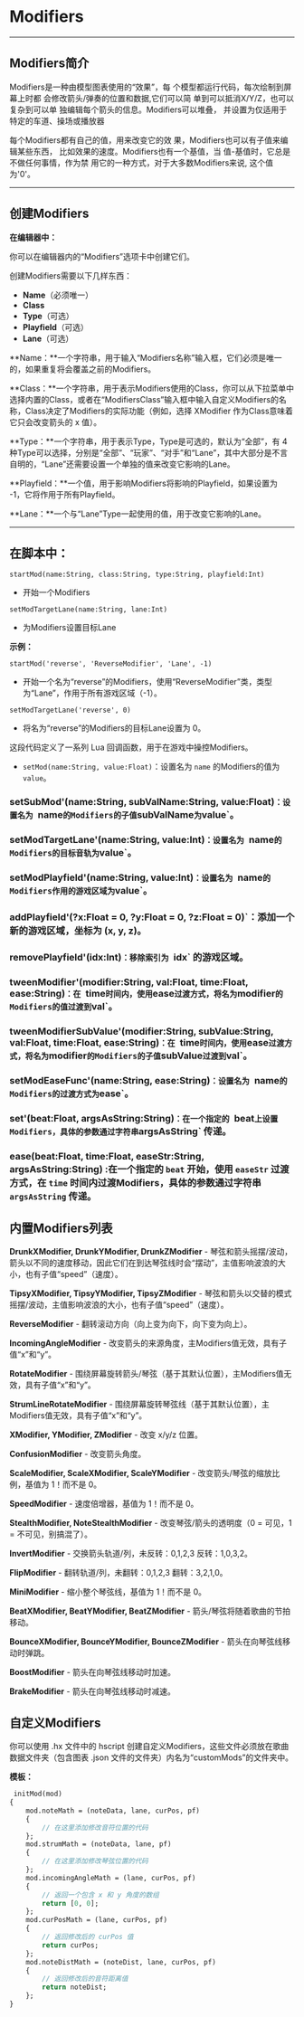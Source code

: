 # Modifiers

***

## Modifiers简介

Modifiers是一种由模型图表使用的“效果”，每
个模型都运行代码，每次绘制到屏幕上时都
会修改箭头/弹奏的位置和数据,它们可以简
单到可以抵消X/Y/Z，也可以复杂到可以单
独编辑每个箭头的信息。Modifiers可以堆叠，
并设置为仅适用于特定的车道、操场或播放器

每个Modifiers都有自己的值，用来改变它的效
果，Modifiers也可以有子值来编辑某些东西，
比如效果的速度。Modifiers也有一个基值，当
值-基值时，它总是不做任何事情，作为禁
用它的一种方式，对于大多数Modifiers来说,
这个值为'0'。

***

## 创建Modifiers

**在编辑器中：**

你可以在编辑器内的“Modifiers”选项卡中创建它们。

创建Modifiers需要以下几样东西：

* **Name**（必须唯一）
* **Class**
* **Type**（可选）
* **Playfield**（可选）
* **Lane**（可选）

**Name：**一个字符串，用于输入“Modifiers名称”输入框，它们必须是唯一的，如果重复将会覆盖之前的Modifiers。

**Class：**一个字符串，用于表示Modifiers使用的Class，你可以从下拉菜单中选择内置的Class，或者在“ModifiersClass”输入框中输入自定义Modifiers的名称，Class决定了Modifiers的实际功能（例如，选择 XModifier 作为Class意味着它只会改变箭头的 x 值）。

**Type：**一个字符串，用于表示Type，Type是可选的，默认为“全部”，有 4 种Type可以选择，分别是“全部”、“玩家”、“对手”和“Lane”，其中大部分是不言自明的，“Lane”还需要设置一个单独的值来改变它影响的Lane。

**Playfield：**一个值，用于影响Modifiers将影响的Playfield，如果设置为 -1，它将作用于所有Playfield。

**Lane：**一个与“Lane”Type一起使用的值，用于改变它影响的Lane。

***

## **在脚本中：**

`startMod(name:String, class:String, type:String, playfield:Int)`

*  开始一个Modifiers

`setModTargetLane(name:String, lane:Int)`

* 为Modifiers设置目标Lane

**示例：**

`startMod('reverse', 'ReverseModifier', 'Lane', -1)`

* 开始一个名为“reverse”的Modifiers，使用“ReverseModifier”类，类型为“Lane”，作用于所有游戏区域（-1）。

`setModTargetLane('reverse', 0)`

*  将名为“reverse”的Modifiers的目标Lane设置为 0。

这段代码定义了一系列 Lua 回调函数，用于在游戏中操控Modifiers。

* `setMod(name:String, value:Float)`：设置名为 `name` 的Modifiers的值为 `value`。

### setSubMod'(name:String, subValName:String, value:Float)`：设置名为 `name` 的Modifiers的子值 `subValName` 为 `value`。

### setModTargetLane'(name:String, value:Int)`：设置名为 `name` 的Modifiers的目标音轨为 `value`。

### setModPlayfield'(name:String, value:Int)`：设置名为 `name` 的Modifiers作用的游戏区域为 `value`。

### addPlayfield'(?x:Float = 0, ?y:Float = 0, ?z:Float = 0)`：添加一个新的游戏区域，坐标为 (x, y, z)。

### removePlayfield'(idx:Int)`：移除索引为 `idx` 的游戏区域。

### tweenModifier'(modifier:String, val:Float, time:Float, ease:String)`：在 `time` 时间内，使用 `ease` 过渡方式，将名为 `modifier` 的Modifiers的值过渡到 `val`。

### tweenModifierSubValue'(modifier:String, subValue:String, val:Float, time:Float, ease:String)`：在 `time` 时间内，使用 `ease` 过渡方式，将名为 `modifier` 的Modifiers的子值 `subValue` 过渡到 `val`。

### setModEaseFunc'(name:String, ease:String)`：设置名为 `name` 的Modifiers的过渡方式为 `ease`。

### set'(beat:Float, argsAsString:String)`：在一个指定的 `beat` 上设置Modifiers，具体的参数通过字符串 `argsAsString` 传递。

### ease(beat:Float, time:Float, easeStr:String, argsAsString:String) :在一个指定的 `beat` 开始，使用 `easeStr` 过渡方式，在 `time` 时间内过渡Modifiers，具体的参数通过字符串 `argsAsString` 传递。

## 内置Modifiers列表

**DrunkXModifier, DrunkYModifier, DrunkZModifier** - 琴弦和箭头摇摆/波动，箭头以不同的速度移动，因此它们在到达琴弦线时会“摆动”，主值影响波浪的大小，也有子值“speed”（速度）。

**TipsyXModifier, TipsyYModifier, TipsyZModifier** - 琴弦和箭头以交替的模式摇摆/波动，主值影响波浪的大小，也有子值“speed”（速度）。

**ReverseModifier** - 翻转滚动方向（向上变为向下，向下变为向上）。

**IncomingAngleModifier** - 改变箭头的来源角度，主Modifiers值无效，具有子值“x”和“y”。

**RotateModifier** - 围绕屏幕旋转箭头/琴弦（基于其默认位置），主Modifiers值无效，具有子值“x”和“y”。

**StrumLineRotateModifier** - 围绕屏幕旋转琴弦线（基于其默认位置），主Modifiers值无效，具有子值“x”和“y”。

**XModifier, YModifier, ZModifier** - 改变 x/y/z 位置。

**ConfusionModifier** - 改变箭头角度。

**ScaleModifier, ScaleXModifier, ScaleYModifier** - 改变箭头/琴弦的缩放比例，基值为 1！而不是 0。

**SpeedModifier** - 速度倍增器，基值为 1！而不是 0。

**StealthModifier, NoteStealthModifier** - 改变琴弦/箭头的透明度（0 = 可见，1 = 不可见，别搞混了）。

**InvertModifier** - 交换箭头轨道/列，未反转：0,1,2,3 反转：1,0,3,2。

**FlipModifier** - 翻转轨道/列，未翻转：0,1,2,3 翻转：3,2,1,0。

**MiniModifier** - 缩小整个琴弦线，基值为 1！而不是 0。

**BeatXModifier, BeatYModifier, BeatZModifier** - 箭头/琴弦将随着歌曲的节拍移动。

**BounceXModifier, BounceYModifier, BounceZModifier** - 箭头在向琴弦线移动时弹跳。

**BoostModifier** - 箭头在向琴弦线移动时加速。

**BrakeModifier** - 箭头在向琴弦线移动时减速。

## 自定义Modifiers

你可以使用 .hx 文件中的 hscript 创建自定义Modifiers，这些文件必须放在歌曲数据文件夹（包含图表 .json 文件的文件夹）内名为“customMods”的文件夹中。

**模板：**

```haxe
 initMod(mod)
{
    mod.noteMath = (noteData, lane, curPos, pf)
    {
        // 在这里添加修改音符位置的代码
    };
    mod.strumMath = (noteData, lane, pf)
    {
        // 在这里添加修改琴弦位置的代码
    };
    mod.incomingAngleMath = (lane, curPos, pf)
    {
        // 返回一个包含 x 和 y 角度的数组
        return [0, 0];
    };
    mod.curPosMath = (lane, curPos, pf)
    {
        // 返回修改后的 curPos 值
        return curPos;
    };
    mod.noteDistMath = (noteDist, lane, curPos, pf)
    {
        // 返回修改后的音符距离值
        return noteDist;
    };
}
```